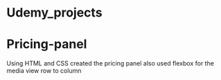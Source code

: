 # Udemy_projects
# Pricing-panel
Using HTML and CSS created the pricing panel also used flexbox for the media view row to column